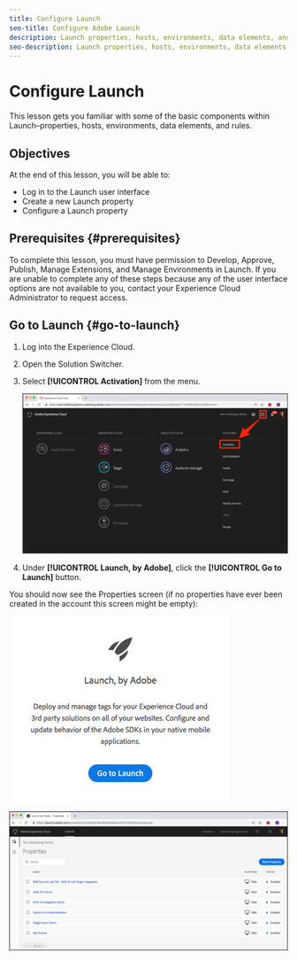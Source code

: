 ```yaml
---
title: Configure Launch
seo-title: Configure Adobe Launch
description: Launch properties, hosts, environments, data elements, and rules
seo-description: Launch properties, hosts, environments, data elements, and rules
---
```


# Configure Launch

This lesson gets you familiar with some of the basic components within Launch–properties, hosts, environments, data elements, and rules.

## Objectives

At the end of this lesson, you will be able to:

* Log in to the Launch user interface
* Create a new Launch property
* Configure a Launch property

## Prerequisites {#prerequisites}

To complete this lesson, you must have permission to Develop, Approve, Publish, Manage Extensions, and Manage Environments in Launch. If you are unable to complete any of these steps because any of the user interface options are not available to you, contact your Experience Cloud Administrator to request access.

## Go to Launch {#go-to-launch}

1. Log into the Experience Cloud.
1. Open the Solution Switcher.
1. Select **[!UICONTROL Activation]** from the menu.

   ![](/help/assets/launch-solutionswitcheractivation.png)

1. Under **[!UICONTROL Launch, by Adobe]**, click the **[!UICONTROL Go to Launch]** button.

You should now see the Properties screen (if no properties have ever been created in the account this screen might be empty):

![](/help/assets/launch-gotolaunch.png)

![](/help/assets/launch-propertiesscreen.png)
